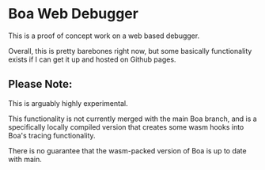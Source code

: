 # Boa Web Debugger

This is a proof of concept work on a web based debugger.

Overall, this is pretty barebones right now, but some basically functionality exists if I can get it up
and hosted on Github pages.

## Please Note:

This is arguably highly experimental.

This functionality is not currently merged with the main Boa branch, and is a specifically locally compiled
version that creates some wasm hooks into Boa's tracing functionality.

There is no guarantee that the wasm-packed version of Boa is up to date with main.
